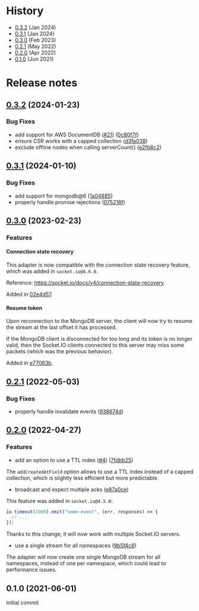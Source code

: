 # History

- [0.3.2](#032-2024-01-23) (Jan 2024)
- [0.3.1](#031-2024-01-10) (Jan 2024)
- [0.3.0](#030-2023-02-23) (Feb 2023)
- [0.2.1](#021-2022-05-03) (May 2022)
- [0.2.0](#020-2022-04-27) (Apr 2022)
- [0.1.0](#010-2021-06-01) (Jun 2021)

# Release notes

## [0.3.2](https://github.com/socketio/socket.io-mongo-adapter/compare/0.3.1...0.3.2) (2024-01-23)


### Bug Fixes

* add support for AWS DocumentDB ([#21](https://github.com/socketio/socket.io-mongo-adapter/issues/21)) ([0c80f7f](https://github.com/socketio/socket.io-mongo-adapter/commit/0c80f7fd1da772cc54971fd93a1fa93f0c5e47d0))
* ensure CSR works with a capped collection ([d3fa038](https://github.com/socketio/socket.io-mongo-adapter/commit/d3fa03874038ed9ec011d8795ac7dc6d840f4abe))
* exclude offline nodes when calling serverCount() ([e2fb8c2](https://github.com/socketio/socket.io-mongo-adapter/commit/e2fb8c2f9d126e763e4f0c0ffba158f2d0c5c17a))



## [0.3.1](https://github.com/socketio/socket.io-mongo-adapter/compare/0.3.0...0.3.1) (2024-01-10)


### Bug Fixes

* add support for mongodb@6 ([1a04885](https://github.com/socketio/socket.io-mongo-adapter/commit/1a0488562f1e8b4171af20378aacfa43072980dd))
* properly handle promise rejections ([075216f](https://github.com/socketio/socket.io-mongo-adapter/commit/075216f7decac3e8660c39dc1009a27d786ca1ad))



## [0.3.0](https://github.com/socketio/socket.io-mongo-adapter/compare/0.2.1...0.3.0) (2023-02-23)


### Features

#### Connection state recovery

This adapter is now compatible with the connection state recovery feature, which was added in `socket.io@4.6.0`.

Reference: https://socket.io/docs/v4/connection-state-recovery

Added in [02e4d57](https://github.com/socketio/socket.io-mongo-adapter/commit/02e4d57721937ce832fc9a83abddaecd4f8d38aa).

#### Resume token

Upon reconnection to the MongoDB server, the client will now try to resume the stream at the last offset it has processed.

If the MongoDB client is disconnected for too long and its token is no longer valid, then the Socket.IO clients connected to this server may miss some packets (which was the previous behavior).

Added in [e77063b](https://github.com/socketio/socket.io-mongo-adapter/commit/e77063b8fd88b68df58e7bfdc7f3ef4edb51dca0).



## [0.2.1](https://github.com/socketio/socket.io-mongo-adapter/compare/0.2.0...0.2.1) (2022-05-03)


### Bug Fixes

* properly handle invalidate events ([938674d](https://github.com/socketio/socket.io-mongo-adapter/commit/938674d101fc01add3b6e01d59d20c2aa84b48eb))



## [0.2.0](https://github.com/socketio/socket.io-mongo-adapter/compare/0.1.0...0.2.0) (2022-04-27)


### Features

* add an option to use a TTL index ([#4](https://github.com/socketio/socket.io-mongo-adapter/issues/4)) ([7fdbb25](https://github.com/socketio/socket.io-mongo-adapter/commit/7fdbb25831255e5f6a37a5df25b4fc41c770ab6a))

The `addCreatedAtField` option allows to use a TTL index instead of a capped collection, which is slightly less efficient but more predictable.

* broadcast and expect multiple acks ([e87a0ce](https://github.com/socketio/socket.io-mongo-adapter/commit/e87a0cec4c6920b5e4ef38c4de3e45c1eba5e4cf))

This feature was added in `socket.io@4.5.0`:

```js
io.timeout(1000).emit("some-event", (err, responses) => {
  // ...
});
```

Thanks to this change, it will now work with multiple Socket.IO servers.

* use a single stream for all namespaces ([9b5f4c8](https://github.com/socketio/socket.io-mongo-adapter/commit/9b5f4c83038cc212b898b7fb7ff0ccec3124447c))

The adapter will now create one single MongoDB stream for all namespaces, instead of one per namespace, which could lead to performance issues.

## 0.1.0 (2021-06-01)

Initial commit

